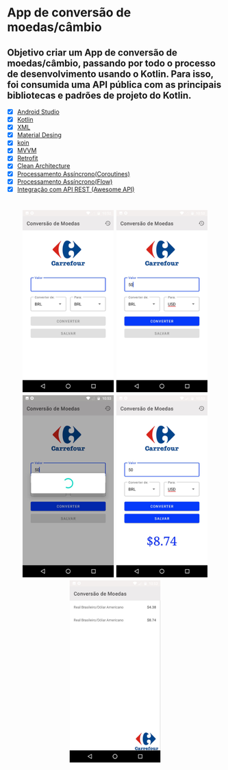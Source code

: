 # App de conversão de moedas/câmbio
## Objetivo  criar um App de conversão de moedas/câmbio, passando por todo o processo de desenvolvimento usando o Kotlin. Para isso, foi consumida uma API pública com as principais bibliotecas e padrões de projeto do Kotlin.

  - [x] [Android Studio](https://developer.android.com/studio?hl=pt&gclsrc=aw.ds&gclid=Cj0KCQiAk4aOBhCTARIsAFWFP9GJFuME6UxG4cgkUFzeBFgfa0b1XHhdBN9EPVe4G0To3rPTH6PDaw8aAr80EALw_wcB)
- [x] [Kotlin](https://developer.android.com/kotlin?hl=pt&gclsrc=aw.ds&gclid=Cj0KCQiAk4aOBhCTARIsAFWFP9EYXeWC3amRzUtIkC9bwzgZbb4IUHqbp6vk8MgYOZ--DXlN1S484cUaAtvfEALw_wcB)
- [x] [XML](https://developer.android.com/guide/topics/manifest/manifest-intro?gclsrc=aw.ds&gclid=Cj0KCQiAk4aOBhCTARIsAFWFP9GgxOFGyEUBS_kUYd_6Zq1mPFL0iYbW588UovfFmujkYNoX7RrAolcaAj6fEALw_wcB)
- [x] [Material Desing](https://material.io/design)
- [x] [koin](https://medium.com/collabcode/inje%C3%A7%C3%A3o-de-depend%C3%AAncia-no-kotlin-com-koin-4d093f80cb63)
- [x] [MVVM](https://developer.android.com/jetpack/guide?gclid=CjwKCAiAjp6BBhAIEiwAkO9Wut2W9TLNRaql75qE26vP_xRvCfTBlBY5j8RHxc_r6RhC1HFPTprbwRoC32cQAvD_BwE&gclsrc=aw.ds) 
- [x] [Retrofit](https://square.github.io/retrofit/)
- [x] [Clean Architecture](https://blog.cleancoder.com/uncle-bob/2012/08/13/the-clean-architecture.html)
- [x] [Processamento Assíncrono(Coroutines)](https://developer.android.com/kotlin/coroutines?gclsrc=aw.ds&gclid=CjwKCAiAtouOBhA6EiwA2nLKH1WwVRs3jTuIcE_LHY30kI3Av1cH2jjx2RSfebbdYJtgZLmKBygP1BoC0AsQAvD_BwE)
- [x] [Processamento Assíncrono(Flow)](https://kotlinlang.org/docs/flow.html#representing-multiple-values)
- [x] [Integração com API REST (Awesome API)](https://docs.awesomeapi.com.br/)

<h1 align="center">
	 <img src="https://github.com/wesleyorrr/Projeto-dio-Carrefour-Android-Developer/blob/master/car1.jpg" height="425" />
  <img src="https://github.com/wesleyorrr/Projeto-dio-Carrefour-Android-Developer/blob/master/car2.jpg" height="425" />
  <img src="https://github.com/wesleyorrr/Projeto-dio-Carrefour-Android-Developer/blob/master/car3.jpg" height="425" />
  <img src="https://github.com/wesleyorrr/Projeto-dio-Carrefour-Android-Developer/blob/master/car%204.jpg" height="425" />
 <img src="https://github.com/wesleyorrr/Projeto-dio-Carrefour-Android-Developer/blob/master/car8.jpg" height="425" />
  
</h1>
